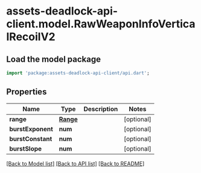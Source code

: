 # assets-deadlock-api-client.model.RawWeaponInfoVerticalRecoilV2

## Load the model package
```dart
import 'package:assets-deadlock-api-client/api.dart';
```

## Properties
Name | Type | Description | Notes
------------ | ------------- | ------------- | -------------
**range** | [**Range**](Range.md) |  | [optional] 
**burstExponent** | **num** |  | [optional] 
**burstConstant** | **num** |  | [optional] 
**burstSlope** | **num** |  | [optional] 

[[Back to Model list]](../README.md#documentation-for-models) [[Back to API list]](../README.md#documentation-for-api-endpoints) [[Back to README]](../README.md)


